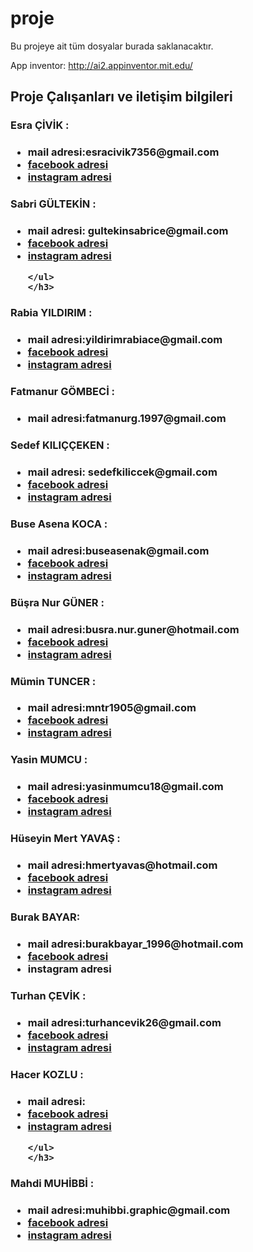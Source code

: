 # proje
Bu projeye ait tüm dosyalar burada saklanacaktır.

App inventor: http://ai2.appinventor.mit.edu/


## Proje Çalışanları ve iletişim bilgileri




<div class="YK1">
<h3>Esra ÇİVİK  :</h3>
<h3>
<ul>
    <li> mail adresi:esracivik7356@gmail.com</li>
    <li> <a href="https://www.facebook.com/esra.civik?fref=ts" target="_blank">facebook adresi
    </a></li>
    <li><a href="https://www.instagram.com/fnr_engineer/?hl=tr"  target="_blank">instagram adresi
    </a></li>
    </ul>
    </h3>
 </div>

 <div class="YK2">
<h3>Sabri GÜLTEKİN :</h3>
<h3>
<ul >
    <li>mail adresi: gultekinsabrice@gmail.com</li>
    <li> <a href="https://www.facebook.com/gultekinsabrice?fref=ts" target="_blank">facebook adresi</a></li>
    <li><a href="https://www.instagram.com/gultekinsabrice/?hl=tr" target="_blank">instagram adresi</a></li>
    
    </ul>
    </h3>
 </div>


<div class="YK3">
<h3>Rabia YILDIRIM  :</h3>
<h3>
<ul >
    <li>mail adresi:yildirimrabiace@gmail.com</li>
    <li><a href="https://www.facebook.com/rabia.yldr?fref=ts" target="_blank">facebook adresi </a></li>
    <li><a href="https://www.instagram.com/_yildirimce/?hl=tr" target="_blank">instagram adresi
    </a></li>
    </ul>
    </h3>   
 </div>


<div class="YK4">
<h3>Fatmanur GÖMBECİ :</h3>
<h3>
<ul >
    <li>mail adresi:fatmanurg.1997@gmail.com</li>
    </ul>
    </h3>   
 </div>
<div class="YK5">
<h3>Sedef KILIÇÇEKEN  :</h3>
<h3>
<ul >
    <li> mail adresi: sedefkiliccek@gmail.com</li>
    <li><a href="https://www.facebook.com/rabia.yldr?fref=ts" target="_blank" >facebook adresi </a></li>
    <li><a href="https://www.instagram.com/sedefkilicceken1905/?hl=tr" target="_blank">instagram adresi </a></li>
    </ul>
    </h3>   
 </div>

 <div class="YK6">
<h3>Buse Asena KOCA  :</h3>
<h3>
<ul >
    <li>mail adresi:buseasenak@gmail.com</li>
    <li><a href="https://www.facebook.com/Buseasenak?fref=ts" target="_blank">facebook adresi </a></li>
    <li><a href="https://www.instagram.com/buseasenak/?hl=tr" target="_blank"> instagram adresi </a></li>
    </ul>
    </h3>   
 </div>

<div class="YK7">
<h3>Büşra Nur GÜNER  :</h3>
<h3>
<ul >
    <li>mail adresi:busra.nur.guner@hotmail.com</li>
    <li><a href="https://www.facebook.com/BhesRaa?fref=ts" target="_blank">facebook adresi </a> </li>
    <li><a href="https://www.instagram.com/busra.guner/?hl=tr" target="_blank">instagram adresi </a></li>
    </ul>
    </h3>   
 </div>

 <div class="YK8">
<h3>Mümin TUNCER :</h3>
<h3>
<ul >
    <li>mail adresi:mntr1905@gmail.com</li>
    <li><a href="https://www.facebook.com/09tuncer" target="_blank">facebook adresi </a></li>
    <li><a href="https://www.instagram.com/mntr1905/?hl=tr" target="_blank" > instagram adresi  </a></li>
    </ul>
    </h3>   
 </div>

 <div class="YK9">
<h3>Yasin MUMCU  :</h3>
<h3>
<ul >
    <li>mail adresi:yasinmumcu18@gmail.com</li>
    <li><a href="https://www.facebook.com/yasin.mumcu.7?fref=ts" target="_blank">facebook adresi </a></li>
    <li><a href="https://www.instagram.com/yasinmumcu/?hl=tr"  target="_blank">instagram adresi </a></li>
    </ul>
    </h3>   
 </div>

 <div class="YK10">
<h3>Hüseyin Mert YAVAŞ :</h3>
<h3>
<ul >
    <li>mail adresi:hmertyavas@hotmail.com</li>
    <li><a href="https://www.facebook.com/rabia.yldr?fref=ts" target="_blank">facebook adresi </a></li>
    <li><a href="https://www.instagram.com/h.mertyavas/?hl=tr" target="_blank">instagram adresi</a></li>
    </ul>
    </h3>   
 </div>

<div class="YK11">
<h3>Burak BAYAR:</h3>
<h3>
<ul >
    <li>mail adresi:burakbayar_1996@hotmail.com</li>
    <li><a href="https://www.facebook.com/mrbrkbyr?fref=ts" target="_blank">facebook adresi </a></li>
    <li>instagram adresi</li>
    </ul>
    </h3>   
 </div>

 <div class="YK12">
<h3>Turhan ÇEVİK  :</h3>
<h3>
<ul >
    <li>mail adresi:turhancevik26@gmail.com</li>
    <li><a href="https://www.facebook.com/rabia.yldr?fref=ts" target="_blank">facebook adresi </a></li>
    <li><a href="https://www.instagram.com/tarzan3126/?hl=tr" target="_blank">instagram adresi </a></li>
    </ul>
    </h3>   
 </div>

<div class="YK13">
<h3>Hacer KOZLU :</h3>
<h3>
<ul >
    <li>mail adresi:</li>
    <li><a href="https://www.facebook.com/kz.hcr?fref=ts" target="_blank">facebook adresi </a></li>
    <li><a href ="https://www.instagram.com/hacerkozlu/?hl=tr" target="_blank">instagram adresi</a></li>
    
    </ul>
    </h3>   
 </div>

 <div class="YK14">
<h3>Mahdi MUHİBBİ  :</h3>
<h3>
<ul >
    <li>mail adresi:muhibbi.graphic@gmail.com</li>
    <li><a href="https://www.facebook.com/erasayko?fref=ts" target="_blank">facebook adresi </a></li>
    <li><a href ="https://www.instagram.com/mahdi.muhibbi/?hl=tr" target="_blank">instagram adresi</a></li>
    </ul>
    </h3>   





 
